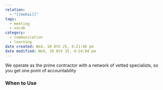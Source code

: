 ```yaml
---
relation:
  - "[[mokai]]"
tags:
  - meeting
  - vocab
category:
  - communication
  - learning
date created: Wed, 10 8th 25, 4:21:46 pm
date modified: Wed, 10 8th 25, 4:24:04 pm
---
```

We operate as the prime contractor with a network of vetted specialists, so you get one point of accountability







### When to Use
